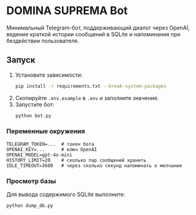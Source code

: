 # DOMINA SUPREMA Bot

Минимальный Telegram-бот, поддерживающий диалог через OpenAI, ведение краткой истории сообщений в SQLite и напоминания при бездействии пользователя.

## Запуск

1. Установите зависимости:
   ```bash
   pip install -r requirements.txt --break-system-packages
   ```
2. Скопируйте `.env.example` в `.env` и заполните значения.
3. Запустите бот:
   ```bash
   python bot.py
   ```

### Переменные окружения

```
TELEGRAM_TOKEN=...  # токен бота
OPENAI_KEY=...      # ключ OpenAI
OPENAI_MODEL=gpt-4o-mini
HISTORY_LIMIT=20    # сколько пар сообщений хранить
IDLE_TIMEOUT=3600   # через сколько секунд напоминать о молчании
```

### Просмотр базы
Для вывода содержимого SQLite выполните:
```bash
python dump_db.py
```

